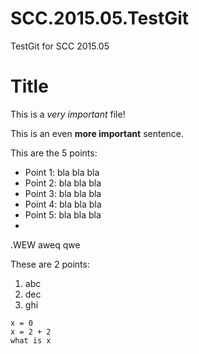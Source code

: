 # SCC.2015.05.TestGit
TestGit for SCC 2015.05

**Title**
=========

This is a *very important* file!

This is an even **more important** sentence.

This are the 5 points:

- Point 1: bla bla bla
- Point 2: bla bla bla
- Point 3: bla bla bla
- Point 4: bla bla bla
- Point 5: bla bla bla
- 

.WEW
aweq
qwe
 
These are 2 points:

1. abc
2. dec
3. ghi


```
x = 0
x = 2 + 2
what is x
```
